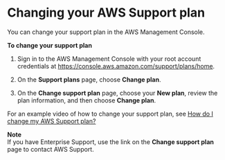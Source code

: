 # Changing your AWS Support plan<a name="changing-support-plans"></a>

You can change your support plan in the AWS Management Console\.

**To change your support plan**

1. Sign in to the AWS Management Console with your root account credentials at [https://console\.aws\.amazon\.com/support/plans/home](https://console.aws.amazon.com/support/plans/home)\.

1. On the **Support plans** page, choose **Change plan**\.

1. On the **Change support plan** page, choose your **New plan**, review the plan information, and then choose **Change plan**\.

For an example video of how to change your support plan, see [How do I change my AWS Support plan?](http://aws.amazon.com/premiumsupport/knowledge-center/change-support-plan/)

**Note**  
If you have Enterprise Support, use the link on the **Change support plan** page to contact AWS Support\.